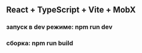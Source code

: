 ## React + TypeScript + Vite + MobX

### запуск в dev режиме: npm run dev

### сборка: npm run build
